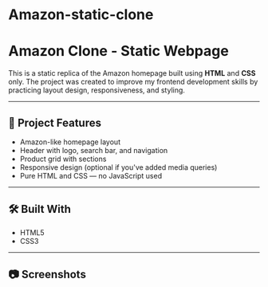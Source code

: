 # Amazon-static-clone
# Amazon Clone - Static Webpage

This is a static replica of the Amazon homepage built using **HTML** and **CSS** only. The project was created to improve my frontend development skills by practicing layout design, responsiveness, and styling.

---

## 🚀 Project Features

- Amazon-like homepage layout  
- Header with logo, search bar, and navigation  
- Product grid with sections  
- Responsive design (optional if you've added media queries)  
- Pure HTML and CSS — no JavaScript used

---

## 🛠️ Built With

- HTML5  
- CSS3

---

## 📷 Screenshots


